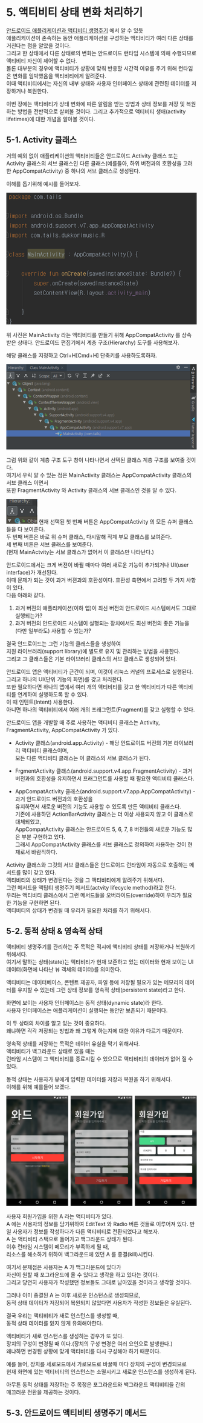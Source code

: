 # 5. 액티비티 상태 변화 처리하기

[안드로이드 애플리케이션과 액티비티 생명주기](https://github.com/SeungYongSon/Gaining-Ground-To-Android/tree/master/3.%20Android%20Application%20%26%20Activity%20Lifecycle) 에서 알 수 있듯  
애플리케이션이 존속하는 동안 애플리케이션을 구성하는 액티비티가 여러 다른 상태를 거친다는 점을 알았을 것이다.  
그리고 한 상태에서 다른 상태로의 변화는 안드로이드 런타임 시스템에 의해 수행되므로 액티비티 자신이 제어할 수 없다.  
몰론 대부분의 경우에 액티비티가 상황에 맞춰 반응할 시간적 여유를 주기 위해 런타임은 변화를 임박했음을 액티비티에게 알려준다.  
이때 액티비티에서는 자신의 내부 상태와 사용자 인터페이스 상태에 관련된 데이터를 저장하거나 복원한다.

이번 장에는 액티비티가 상태 변화에 따른 알림을 받는 방법과 상태 정보를 저장 및 복원하는 방법을 전반적으로 살펴볼 것이다. 그리고 추가적으로 액티비티 생애(activity lifetimes)에 대한 개념을 알아볼 것이다.

## 5-1. Activity 클래스

거의 예외 없이 애플리케이션의 액티비티들은 안드로이드 Activity 클래스 또는 Activity 클래스의 서브 클래스인 다른 클래스(예를들아, 하위 버전과의 호환성을 고려한 AppCompatActivity) 중 하나의 서브 클래스로 생성된다.

이해를 돕기위해 예시를 들어보자.

![AppCompatActivity를 상속 받음](image/ExtendAppCompatActivity.PNG "AppCompatActivity를 상속 받음")

위 사진은 MainActivity 라는 액티비티를 만들기 위해 AppCompatActivity 를 상속 받은 상태다.
안드로이드 편집기에서 계층 구조(Hierarchy) 도구를 사용해보자.

해당 클래스를 지정하고 Ctrl+H[Cmd+H] 단축키를 사용하도록하자.

![계층 도구 창 사용](image/UsingHierarchy.PNG "계층 도구 창 사용")

그럼 위와 같이 계층 구조 도구 창이 나타나면서 선택된 클래스 계층 구조를 보여줄 것이다.  
여기서 우릭 알 수 있는 점은 MainActivity 클래스는 AppCompatActivity 클래스의 서브 클래스 이면서  
또한 FragmentActivity 와 Activity 클래스의 서브 클래스인 것을 알 수 있다.

![3개의 버튼](image/ThreeBtn.PNG "3개의 버튼")
현재 선택된 첫 번째 버튼은 AppCompatActivity 의 모든 슈퍼 클래스들을 다 보여준다.  
두 번째 버튼은 바로 위 슈퍼 클래스, 다시말해 직계 부모 클래스를 보여준다.  
세 번째 버튼은 서브 클래스를 보여준다.  
(현재 MainActvity는 서브 클래스가 없어서 이 클래스만 나타난다.)

안드로이드에서는 크게 버젼이 바뀔 때마다 여러 새로운 기능이 추가되거나 UI(user interface)가 개선된다.  
이때 문제가 되는 것이 과거 버젼과의 호환성이다. 호환성 측면에서 고려할 두 가지 사항이 있다.  
다음 아래와 같다.

1. 과거 버젼의 애플리케이션(이하 앱)이 최신 버전의 안드로이드 시스템에서도 그대로 실행되는가?
2. 과거 버전의 안드로이드 시스템이 실행되는 장치에서도 최신 버전의 좋은 기능을 (다만 일부라도) 사용할 수 있는가?

결국 안드로이드는 그런 기능의 클래스들을 생성하여  
지원 라이브러리(support library)에 별도로 유지 및 관리하는 방법을 사용한다.  
그리고 그 클래스들은 기본 라이브러리 클래스의 서브 클래스로 생성되어 있다.

안드로이드 앱은 액티비티가 근간이 되며, 이것이 리눅스 커널의 프로세스로 실행된다.  
그리고 하나의 UI(단위 기능의 화면)를 갖고 처리한다.  
또한 필요하다면 하나의 앱에서 여러 개의 액티비티를 갖고 한 액티비티가 다른 액티비티를 연계하여 실행하도록 할 수 있다.  
이 때 인텐트(Intent) 사용한다.  
아니면 하나의 액티비티에서 여러 개의 프래그먼트(Fragment)를 갖고 실행할 수 있다.

안드로이드 앱을 개발할 때 주로 사용하는 액티비티 클래스는 Activity, FragmentActivity, AppCompatActivity 가 있다.

* Activity 클래스(android.app.Activity) - 해당 안드로이드 버전의 기본 라이브러리 액티비티 클래스이며,  
모든 다른 액티비티 클래스는 이 클래스의 서브 클래스가 된다.

* FrgmentActivity 클래스(android.support.v4.app.FragmentActivity) - 과거 버전과의 호환성을 유지하면서 프래그먼트를 사용할 때 필요한 액티비티 클래스다.

* AppCompatActivity 클래스(android.support.v7.app.AppCompatActivity) - 과거 안드로이드 버전과의 호환성을  
 유지하면서 새로운 버전의 기능도 사용할 수 있도록 만든 액티비티 클래스다.   
 기존에 사용하던 ActionBarActivity 클래스는 더 이상 사용되지 않고 이 클래스로 대체되었고,  
 AppCompatActivity 클래스는 안드로이드 5, 6, 7, 8 버전들의 새로운 기능도 많은 부분 구현하고 있다.  
 그래서 AppCompatActivity 클래스를 서브 클래스로 정의하여 사용하는 것이 현재로서 바람직하다.  

Activity 클래스와 그것의 서브 클래스들은 안드로이드 런타임이 자동으로 호출하는 메서드를 많이 갖고 있다.  
액티비티의 상태가 변경된다는 것을 그 액티비티에게 알려주기 위해서다.  
그런 메서드을 액팁티 생명주기 메서드(actvity lifecycle method)라고 한다.  
우리는 액티비티 클래스에서 그런 메서드들을 오버라이드(override)하여 우리가 필요한 기능을 구현하면 된다.  
액티비티의 상태가 변경될 때 우리가 필요한 처리를 하기 위해서다.

## 5-2. 동적 상태 & 영속적 상태

액티비티 생명주기를 관리하는 주 목적은 적시에 액티비티 상태를 저장하거나 복원하기 위해서다.  
여기서 말하는 상태(state)는 액티비티가 현재 보존하고 있는 데이터와 현재 보이는 UI 데이터(화면에 나타난 뷰 객체의 데이터)를 의미한다.  

액티비티는 데이터베이스, 콘텐트 제공자, 파일 등에 저장될 필요가 있는 메모리의 데이터를 유지할 수 있는데 그런 상태 정보를 영속적 상태(persistent state)라고 한다.

화면에 보이는 사용자 인터페이스는 동적 상태(dynamic state)라 한다.  
사용자 인터페이스는 애플리케이션이 실행되는 동안만 보존되기 때문이다.

이 두 상태의 차이를 알고 있는 것이 중요하다.  
왜냐하면 각각 저장되는 방법과 왜 그렇게 하는지에 대한 이유가 다르기 때문이다.

영속적 상태를 저장하는 목적은 데이터 유실을 막기 위해서다.  
액티비티가 백그라운드 상태로 있을 때는  
런타임 시스템이 그 액티비티를 종료시킬 수 있으므로 액티비티의 데이터가 없어 질 수 있다.

동적 상태는 사용자가 뷰에게 입력한 데이터를 저장과 복원을 하기 위해서다.  
이해를 위해 예를들어 보겠다.

![사용자 회원가입 액티비티](image/AccountActivity.PNG "사용자 회원가입 액티비티")

사용자 회원가입을 위한 A 라는 액티비티가 있다.  
A 에는 사용자의 정보를 담기위하여 EditText 와 Radio 버튼 것들로 이루어져 있다.
만일 사용자가 정보를 작성하다가 다른 액티비티로 전환되었다고 해보자.  
A 는 액티비티 스택으로 들어가고 백그라운드 상태가 된다.  
이후 런타임 시스템이 메모리가 부족하게 될 때,  
리소스를 해소하기 위하여 백그라운드에 있던 A 를 종결(kill)시킨다.

여기서 문제점은 사용자는 A 가 백그라운드에 있다가  
자신이 원할 때 포그라운드에 올 수 있다고 생각을 하고 있다는 것이다.  
그리고 당연히 사용자가 작성했던 정보들도 그대로 남아있을 것이라고 생각할 것이다.

그러나 이미 종결된 A 는 이후 새로운 인스턴스로 생성되므로,  
동적 상태 데이터가 저장되어 복원되지 않았다면 사용자가 작성한 정보들은 유실된다.

결국 우리는 액티비티가 새로 인스턴스를 생성할 때,   
동적 상태 데이터를 잃지 않게 유의해야한다.

엑티비티가 새로 인스턴스를 생성하는 경우가 또 있다.  
장치의 구성이 변경될 때 이다.(장치의 구성 변경은 여러 요인으로 발생한다.)  
왜냐하면 변경된 상황에 맞게 액티비티를 다시 구성해야 하기 때문이다.

예를 들어, 장치를 세로모드에서 가로모드로 바꿀때 마다 장치의 구성이 변경되므로  
현재 화면에 있는 액티비티의 인스턴스는 소멸시키고 새로운 인스턴스를 생성하게 된다.

아무튼 동적 상태를 저장하는 주 목정은 포그라운드와 백그라운드 액티비티들 간의  
매끄러운 전환을 제공하는 것이다.

## 5-3. 안드로이드 액티비티 생명주기 메서드
